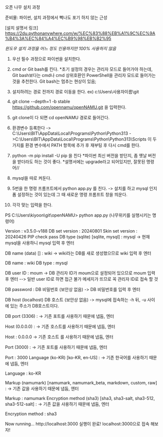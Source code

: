 오픈 나무 설치 과정

준비물: 파이썬, 설치 과정에서 뻑나도 포기 하지 않는 근성

[설치 설명서 링크]
https://2du.pythonanywhere.com/w/%EC%83%88%EB%A1%9C%EC%9A%B4%3A%EC%84%A4%EC%B9%98%EB%B2%95


*윈도우 설치 과정을 어느 정도 인용하지만 100% 사용하지 않음*

1. 우선 필수 과정으로 파이썬을 설치한다.

2. cmd or Git bash를 킨다.
*초기 설정의 경우는 관리자 모드로 들어가야 하는데, Git bash보다는 cmd나 cmd 상위호환인 PowerShell을 관리자 모드로 들어가는 것을 추천한다.  Git bash는 멈추는 현상이 있음;

3. 설치하려는 경로 전까지 경로 이동을 한다. 
ex) c:\Users\사용자이름\git

3. git clone --depth=1 -b stable https://github.com/opennamu/openNAMU.git 을 입력한다.

4. git clone이 다 되면 cd openNAMU 경로로 들어간다.

5. 환경변수 등록한다
->  C:\Users\BIT\AppData\Local\Programs\Python\Python313
->C:\Users\BIT\AppData\Local\Programs\Python\Python313\Scripts
이 두가지를 환경 변수에서 PATH 항목에 추가 후 재부팅 후 다시 cmd를 한다.

6. python -m pip install -U pip 을 친다
*파이썬 최신 버전을 받던지, 좀 옛날 버전을 받더라도 하는 것이 좋다.
*설명서에는 upgrade라고 되어있지만, 잘못된 명령어//

7. mysql을 따로 켜둔다.

8.  5번을 한 명령 프롬프트에서 python app.py 를 친다.
-> 설치를 하고 mysql 인지 폼 설정하는 것이 있는데 그 때 새로운 명령 프롬프트 창을 띄운다.

8. 각각 맞는 입력을 한다.

PS C:\Users\kiyoon\git\openNAMU> python app.py (나무위키를 실행시키는 명령어)

Version : v3.5.0-v188
DB set version : 20240801
Skin set version : 20240426
PIP check pass
DB type (sqlite) [sqlite, mysql] : mysql
-> 현재 mysql을 사용하니 mysql 입력 후 엔터

DB name (data) [] : wiki
-> wiki라는 DB를 새로 생성했으므로 wiki 입력 후 엔터

DB name : wiki
DB type : mysql


DB user ID : moum
-> DB 관리자 ID가 moum으로 설정되어 있으므로 moum 입력 후 엔터
--> 일반 user ID로 하면 접근 불가 메세지가 뜨므로 꼭 관리자 ID로 접속 할 것

DB password : DB 비밀번호 (보안상 없음)
-> DB 비밀번호를 입력 후 엔터


DB host (localhost) DB 호스트 (보안상 없음)
-> mysql에 접속하는 -h 뒤, -u 사이에 있는 주소가 DB호스트이다.

DB port (3306) :
-> 기존 포트를 사용하기 때문에 냅둠, 엔터

Host (0.0.0.0) :
-> 기존 호스트를 사용하기 때문에 냅둠, 엔터

Host : 0.0.0.0
-> 기존 호스트 를 사용하기 때문에 냅둠, 엔터

Port (3000) :
-> 기존 포트를 사용하기 때문에 냅둠, 엔터

Port : 3000
Language (ko-KR) [ko-KR, en-US] :
-> 기존 한국어를 사용하기 때문에 냅둠, 엔터

Language : ko-KR

Markup (namumark) [namumark, namumark_beta, markdown, custom, raw] :
-> 기존 값을 사용하기 때문에 냅둠, 엔터

Markup : namumark
Encryption method (sha3) [sha3, sha3-salt, sha3-512, sha3-512-salt] :
-> 기존 값을 사용하기 때문에 냅둠, 엔터

Encryption method : sha3


Now running... http://localhost:3000
실행이 완료! localhost:3000으로 접속 해보자!




